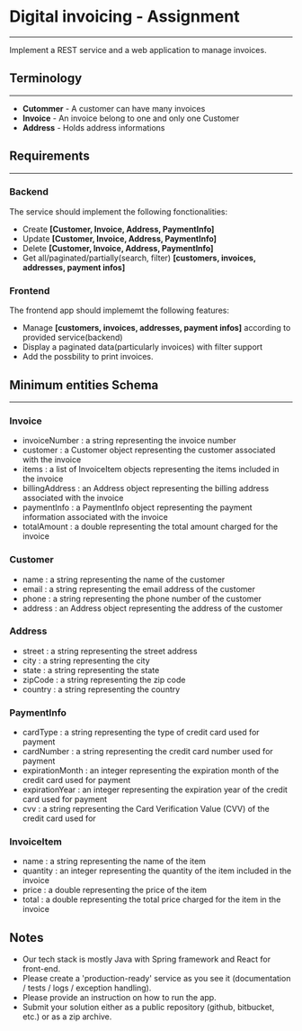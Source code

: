 # Digital invoicing - Assignment
---

Implement a REST service and a web application to manage invoices.

## Terminology
---

- **Cutommer** - A customer can have many invoices
- **Invoice** - An invoice belong to one and only one Customer
- **Address** - Holds address informations

## Requirements
---
### Backend
The service should implement the following fonctionalities:
- Create **[Customer, Invoice, Address, PaymentInfo]**
- Update **[Customer, Invoice, Address, PaymentInfo]**
- Delete **[Customer, Invoice, Address, PaymentInfo]**
- Get all/paginated/partially(search, filter) **[customers, invoices, addresses, payment infos]**

### Frontend
The frontend app should implememt the following features:
- Manage **[customers, invoices, addresses, payment infos]** according to provided service(backend)
- Display a paginated data(particularly invoices) with filter support
- Add the possbility to print invoices.

## Minimum entities Schema
---
### Invoice
-  invoiceNumber : a string representing the invoice number 
-  customer : a  Customer  object representing the customer associated with the invoice 
-  items : a list of  InvoiceItem  objects representing the items included in the invoice 
-  billingAddress : an Address  object representing the billing address associated with the invoice 
-  paymentInfo :  a PaymentInfo  object representing the payment information associated with the invoice 
-  totalAmount : a double representing the total amount charged for the invoice 
### Customer
-  name : a string representing the name of the customer 
-  email : a string representing the email address of the customer 
-  phone : a string representing the phone number of the customer 
-  address : an Address  object representing the address of the customer 
### Address
-  street : a string representing the street address 
-  city : a string representing the city 
-  state : a string representing the state 
-  zipCode : a string representing the zip code 
-  country : a string representing the country 
### PaymentInfo
-  cardType : a string representing the type of credit card used for payment 
-  cardNumber : a string representing the credit card number used for payment 
-  expirationMonth : an integer representing the expiration month of the credit card used for payment 
-  expirationYear : an integer representing the expiration year of the credit card used for payment 
-  cvv : a string representing the Card Verification Value (CVV) of the credit card used for 
### InvoiceItem
-  name : a string representing the name of the item 
-  quantity : an integer representing the quantity of the item included in the invoice 
-  price : a double representing the price of the item 
-  total : a double representing the total price charged for the item in the invoice 

## Notes
- Our tech stack is mostly Java with Spring framework and React for front-end.
- Please create a 'production-ready' service as you see it (documentation / tests / logs / exception handling).
- Please provide an instruction on how to run the app.
- Submit your solution either as a public repository (github, bitbucket, etc.) or as a zip archive.
